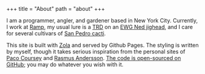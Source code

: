 +++
title = "About"
path = "about"
+++

I am a programmer, angler, and gardener based in New York City. Currently, I work at [Ramp](https://ramp.com), my usual lure is a [TRD](https://zmanfishing.com/products/finesse-trd) on an [EWG Ned jighead](https://www.amazon.com/dp/B07N7QPF1K), and I care for several cultivars of [San Pedro cacti](https://www.reddit.com/r/sanpedrocactus).

This site is built with [Zola](https://www.getzola.org) and served by Github Pages. The styling is written by myself, though it takes serious inspiration from the personal sites of [Paco Coursey](https://paco.me) and [Rasmus Andersson](https://rsms.me). [The code is open-sourced on GitHub](https://github.com/williamyeny/williamyeny.github.io); you may do whatever you wish with it.
